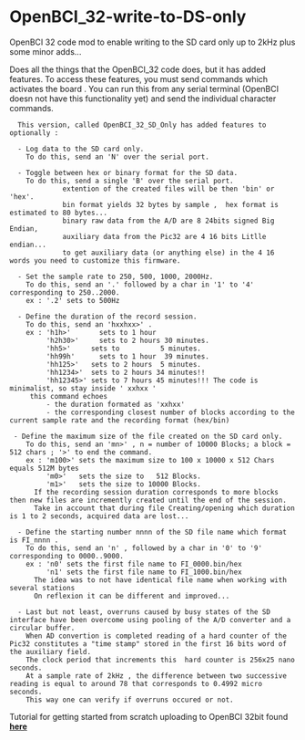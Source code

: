# OpenBCI_32-write-to-DS-only
OpenBCI 32 code mod to enable writing to the SD card only up to 2kHz plus some minor adds...

Does all the things that the OpenBCI_32 code does, but it has added features. To access these features, you must send commands which activates the board . You can run this from any serial terminal (OpenBCI doesn not have this functionality yet) and send the individual character commands.
  
      This version, called OpenBCI_32_SD_Only has added features to optionally :

      - Log data to the SD card only. 
        To do this, send an 'N' over the serial port.
       
      - Toggle between hex or binary format for the SD data. 
        To do this, send a single 'B' over the serial port.
                 extention of the created files will be then 'bin' or 'hex'.
                 bin format yields 32 bytes by sample ,  hex format is estimated to 80 bytes...
                 binary raw data from the A/D are 8 24bits signed Big Endian,  
                 auxiliary data from the Pic32 are 4 16 bits Litlle endian...
                 to get auxiliary data (or anything else) in the 4 16 words you need to customize this firmware.
       
      - Set the sample rate to 250, 500, 1000, 2000Hz. 
        To do this, send an '.' followed by a char in '1' to '4' corresponding to 250..2000.
        ex : '.2' sets to 500Hz

      - Define the duration of the record session. 
        To do this, send an 'hxxhxx>' .
        ex : 'h1h>' 	  sets to 1 hour
             'h2h30>'	  sets to 2 hours 30 minutes.
             'hh5>'     sets to          5 minutes.
             'hh99h'	  sets to 1 hour  39 minutes.
             'hh125>'   sets to 2 hours  5 minutes.
             'hh1234>'  sets to 2 hours 34 minutes!!
             'hh12345>' sets to 7 hours 45 minutes!!! The code is minimalist, so stay inside ' xxhxx '
         this command echoes 
             - the duration formated as 'xxhxx'
             - the corresponding closest number of blocks according to the current sample rate and the recording format (hex/bin)
 
     - Define the maximum size of the file created on the SD card only. 
        To do this, send an 'mn>' , n = number of 10000 Blocks; a block = 512 chars ; '>' to end the command.
        ex : 'm100>' sets the maximum size to 100 x 10000 x 512 Chars equals 512M bytes
             'm0>'   sets the size to   512 Blocks.
             'm1>'   sets the size to 10000 Blocks.
          If the recording session duration corresponds to more blocks then new files are incremently created until the end of the session.
          Take in account that during file Creating/opening which duration is 1 to 2 seconds, acquired data are lost...
 
      - Define the starting number nnnn of the SD file name which format is FI_nnnn . 
        To do this, send an 'n' , followed by a char in '0' to '9' corresponding to 0000..9000.
        ex : 'n0' sets the first file name to FI_0000.bin/hex
             'n1' sets the first file name to FI_1000.bin/hex
          The idea was to not have identical file name when working with several stations
          On reflexion it can be different and improved...

      - Last but not least, overruns caused by busy states of the SD interface have been overcome using pooling of the A/D converter and a circular buffer.
        When AD convertion is completed reading of a hard counter of the Pic32 constitutes a "time stamp" stored in the first 16 bits word of the auxiliary field.
        The clock period that increments this  hard counter is 256x25 nano seconds.  
        At a sample rate of 2kHz , the difference between two successive reading is equal to around 78 that corresponds to 0.4992 micro seconds.
        This way one can verify if overruns occured or not.


Tutorial for getting started from scratch uploading to OpenBCI 32bit found [**here**](http://docs.openbci.com/tutorials/02-Upload_Code_to_OpenBCI_Board#upload-code-to-openbci-board-32bit-upload-how-to)
